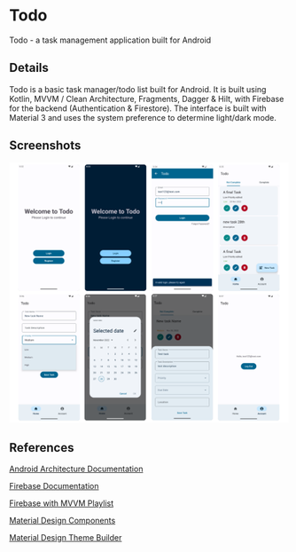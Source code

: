 # Todo

Todo - a task management application built for Android

## Details

Todo is a basic task manager/todo list built for Android. It is built using Kotlin, MVVM / Clean Architecture, Fragments, Dagger & Hilt, with Firebase for the backend (Authentication & Firestore). The interface is built with Material 3 and uses the system preference to determine light/dark mode.

## Screenshots

![Screenshots of the Todo application](images/todo-screenshots.png)

## References

[Android Architecture Documentation](https://developer.android.com/topic/architecture)

[Firebase Documentation](https://firebase.google.com/docs/android/setup)

[Firebase with MVVM Playlist](https://www.youtube.com/playlist?list=PLIIWAqaTrNlg7q0cfajkBj8OwG60qpBVL)

[Material Design Components](https://m3.material.io/components)

[Material Design Theme Builder](https://m3.material.io/theme-builder)